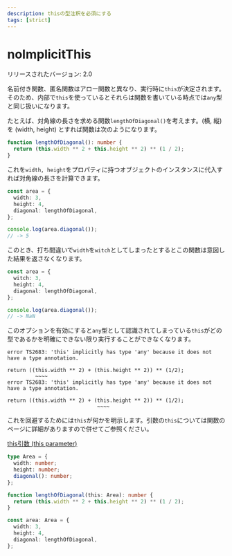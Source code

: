```yaml
---
description: thisの型注釈を必須にする
tags: [strict]
---
```


# noImplicitThis

リリースされたバージョン: 2.0

名前付き関数、匿名関数はアロー関数と異なり、実行時に`this`が決定されます。そのため、内部で`this`を使っているとそれらは関数を書いている時点では`any`型と同じ扱いになります。

たとえば、対角線の長さを求める関数`lengthOfDiagonal()`を考えます。(横, 縦)を (width, height) とすれば関数は次のようになります。

```typescript
function lengthOfDiagonal(): number {
  return (this.width ** 2 + this.height ** 2) ** (1 / 2);
}
```

これを`width, height`をプロパティに持つオブジェクトのインスタンスに代入すれば対角線の長さを計算できます。

```typescript
const area = {
  width: 3,
  height: 4,
  diagonal: lengthOfDiagonal,
};

console.log(area.diagonal());
// -> 5
```

このとき、打ち間違いで`width`を`witch`としてしまったとするとこの関数は意図した結果を返さなくなります。

```typescript
const area = {
  witch: 3,
  height: 4,
  diagonal: lengthOfDiagonal,
};

console.log(area.diagonal());
// -> NaN
```

このオプションを有効にすると`any`型として認識されてしまっている`this`がどの型であるかを明確にできない限り実行することができなくなります。

```text
error TS2683: 'this' implicitly has type 'any' because it does not have a type annotation.

return ((this.width ** 2) + (this.height ** 2)) ** (1/2);
         ~~~~
error TS2683: 'this' implicitly has type 'any' because it does not have a type annotation.

return ((this.width ** 2) + (this.height ** 2)) ** (1/2);
                             ~~~~
```

これを回避するためには`this`が何かを明示します。引数の`this`については関数のページに詳細がありますので併せてご参照ください。

[this引数 (this parameter)](../functions/this-parameters.md)

```typescript
type Area = {
  width: number;
  height: number;
  diagonal(): number;
};

function lengthOfDiagonal(this: Area): number {
  return (this.width ** 2 + this.height ** 2) ** (1 / 2);
}

const area: Area = {
  width: 3,
  height: 4,
  diagonal: lengthOfDiagonal,
};
```
